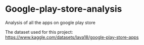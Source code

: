 # Google-play-store-analysis
Analysis of all the apps on google play store

The dataset used for this project: 
https://www.kaggle.com/datasets/lava18/google-play-store-apps
